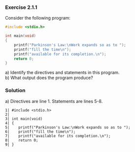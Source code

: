 ### Exercise 2.1.1
Consider the following program:
```c
#include <stdio.h>

int main(void)
{
	printf("Parkinson's Law:\nWork expands so as to ");
	printf("fill the time\n");
	printf("available for its completion.\n");
	return 0;
}
```
a) Identify the directives and statements in this program.  
b) What output does the program produce?

### Solution

a)
Directives are line 1.
Statements are lines 5-8.
```
1| #include <stdio.h>
2| 
3| int main(void)
4| {
5|    printf("Parkinson's Law:\nWork expands so as to ");
6|    printf("fill the time\n");
7|    printf("available for its completion.\n");
8|    return 0;
9| }
```
